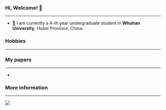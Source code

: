 ### Hi, Welcome! 👋
***
- 🏫 I am currently a 4-th year undergraduate student in **Whuhan University**, Hubei Province, China. 
<!-- - 🚲 My subject is software engineering, and I used to be a front-end engineer. In 2022, I participate in creating a company called **UnknowByte**, and developed a app as the front-end leader about **NFT** with my friends (Digital Collections and Blockchain, you can find introduction in Wikipedia [Intro of NFT](https://en.wikipedia.org/wiki/Non-fungible_token)). And our platform recieved more than **200k registers**. Due to the busy study, we disbanded after half years.
- 🚗 Now I am interested in AI. My study on AI began in October, 2022. I used to study on **Person Re-identification** and **Graph Learning**, and now my interests are **Multi-modal Recommendation**. Welcome to communicate if you have the same interests! Email at **weishen@whu.edu.cn**.

- 🏆 My google scholar page is here [Google Scholar](https://scholar.google.com.hk/citations?hl=zh-CN&user=fRwq42IAAAAJ) -->


### Hobbies
*** 
<!-- - 🎮🎮🎮 I am interested in games and novels on Oriental fantasy.
- 🎸🎸🎸 I am a music fan and a guitar lover. If you like music or guitar, or want to play band, or looking for guitar player, contact and work together! -->


### My papers
***
- 

### More information
***
![](https://github-readme-stats.vercel.app/api?username=shenwei)
